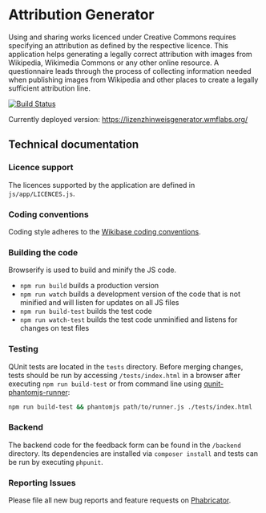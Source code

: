 # Attribution Generator

Using and sharing works licenced under Creative Commons requires specifying an attribution as defined by the respective licence. This application helps generating a legally correct attribution with images from Wikipedia, Wikimedia Commons or any other online resource.
A questionnaire leads through the process of collecting information needed when publishing images from Wikipedia and other places to create a legally sufficient attribution line.

[![Build Status](https://travis-ci.org/wmde/Lizenzverweisgenerator.svg?branch=master)](https://travis-ci.org/wmde/Lizenzverweisgenerator
)

Currently deployed version: https://lizenzhinweisgenerator.wmflabs.org/

## Technical documentation

### Licence support

The licences supported by the application are defined in <code>js/app/LICENCES.js</code>.

### Coding conventions

Coding style adheres to the [Wikibase coding conventions](http://www.mediawiki.org/wiki/Wikibase/Coding_conventions).

### Building the code

Browserify is used to build and minify the JS code.

* `npm run build` builds a production version
* `npm run watch` builds a development version of the code that is not minified and will listen for updates on all JS files
* `npm run build-test` builds the test code
* `npm run watch-test` builds the test code unminified and listens for changes on test files

### Testing

QUnit tests are located in the <code>tests</code> directory. Before merging changes, tests should be run by accessing <code>/tests/index.html</code> in a browser after executing `npm run build-test` or from command line using [qunit-phantomjs-runner](https://github.com/jonkemp/qunit-phantomjs-runner):
```bash
npm run build-test && phantomjs path/to/runner.js ./tests/index.html
```

### Backend

The backend code for the feedback form can be found in the `/backend` directory. Its dependencies are installed via `composer install` and tests can be run by executing `phpunit`.

### Reporting Issues

Please file all new bug reports and feature requests on [Phabricator](https://phabricator.wikimedia.org/maniphest/task/create/?projects=tcb-team,attribution-generator&title=%5BAG%5D).
